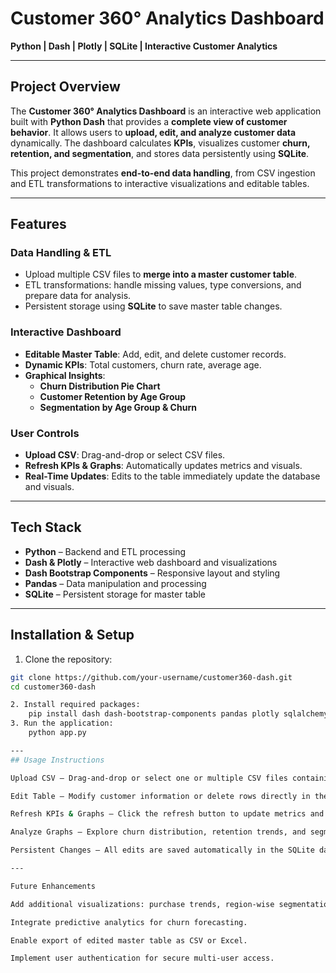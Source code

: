 # Customer 360° Analytics Dashboard

**Python | Dash | Plotly | SQLite | Interactive Customer Analytics**

---

## Project Overview
The **Customer 360° Analytics Dashboard** is an interactive web application built with **Python Dash** that provides a **complete view of customer behavior**. It allows users to **upload, edit, and analyze customer data** dynamically. The dashboard calculates **KPIs**, visualizes customer **churn, retention, and segmentation**, and stores data persistently using **SQLite**.

This project demonstrates **end-to-end data handling**, from CSV ingestion and ETL transformations to interactive visualizations and editable tables.

---

## Features

### Data Handling & ETL
- Upload multiple CSV files to **merge into a master customer table**.  
- ETL transformations: handle missing values, type conversions, and prepare data for analysis.  
- Persistent storage using **SQLite** to save master table changes.  

### Interactive Dashboard
- **Editable Master Table**: Add, edit, and delete customer records.  
- **Dynamic KPIs**: Total customers, churn rate, average age.  
- **Graphical Insights**:
  - **Churn Distribution Pie Chart**  
  - **Customer Retention by Age Group**  
  - **Segmentation by Age Group & Churn**  

### User Controls
- **Upload CSV**: Drag-and-drop or select CSV files.  
- **Refresh KPIs & Graphs**: Automatically updates metrics and visuals.  
- **Real-Time Updates**: Edits to the table immediately update the database and visuals.

---

## Tech Stack
- **Python** – Backend and ETL processing  
- **Dash & Plotly** – Interactive web dashboard and visualizations  
- **Dash Bootstrap Components** – Responsive layout and styling  
- **Pandas** – Data manipulation and processing  
- **SQLite** – Persistent storage for master table  

---

## Installation & Setup
1. Clone the repository:
```bash
git clone https://github.com/your-username/customer360-dash.git
cd customer360-dash

2. Install required packages:
    pip install dash dash-bootstrap-components pandas plotly sqlalchemy
3. Run the application:
    python app.py

---
## Usage Instructions

Upload CSV – Drag-and-drop or select one or multiple CSV files containing customer data.

Edit Table – Modify customer information or delete rows directly in the editable table.

Refresh KPIs & Graphs – Click the refresh button to update metrics and visualizations.

Analyze Graphs – Explore churn distribution, retention trends, and segmentation.

Persistent Changes – All edits are saved automatically in the SQLite database (customer360.db).

---

Future Enhancements

Add additional visualizations: purchase trends, region-wise segmentation.

Integrate predictive analytics for churn forecasting.

Enable export of edited master table as CSV or Excel.

Implement user authentication for secure multi-user access.
